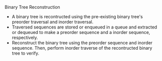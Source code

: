 Binary Tree Reconstruction

- A binary tree is recontructed using the pre-existing binary tree's preorder traversal and inorder traversal.
- Traversed sequences are stored or enqueued in a queue and extracted or dequeued to make a preorder sequence and a inorder sequence, respectively.
- Reconstruct the binary tree using the preorder sequence and inorder sequence. Then, perform inorder traverse of the recontructed binary tree to verify.    
